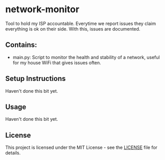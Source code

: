 # network-monitor

Tool to hold my ISP accountable. Everytime we report issues they claim everything is ok on their side. With this, issues are documented.

## Contains:

- main.py: Script to monitor the health and stability of a network, useful for my house WiFi that gives issues often.

## Setup Instructions

Haven't done this bit yet.

## Usage

Haven't done this bit yet.

## License

This project is licensed under the MIT License - see the [LICENSE](LICENSE) file for details.
